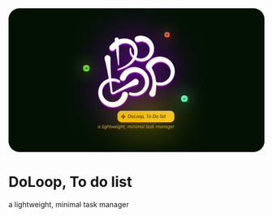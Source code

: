 <img src="README assets/Thumbnail.png" alt="Logo&Thumbnail"/>


# DoLoop, To do list
a lightweight, minimal task manager
